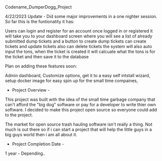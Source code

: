Codename_DumperDogg_Project
   
   
   
4/22/2023 Update - Did some major improvements in a one nighter session. So far this is the funtionatity it has:

Users can login and register for an account
once logged in or registered it will take you to your dashboard screen where you will see a list of already submitted dump tickets and a button to create dump tickets
can create tickets and update tickets
also can delete tickets
the system will also auto input the tons, when the ticket is created it will calcuate what the tons is for the ticket and then save it to the database

Plan on adding these features soon:

Admin dashboard, 
Customize options, 
get it to a easy self intstall wizard, 
setup docker image for easy spin up for the small time compaines, 

                                                                      
                                                                                                                                                                          
- Project Overview -


This project was built with the idea of the small time garbage company that can't afford the "big dog" software or pay for a developer to write thier own software. I decided to make this project open source so everyone could add to the project.

The market for open source trash hauling software isn't really a thing. Not much is out there so if i can start a project that will help the little guys in a big guys world then i am all about it.







- Project Completion Date -



1 year - Depending..
